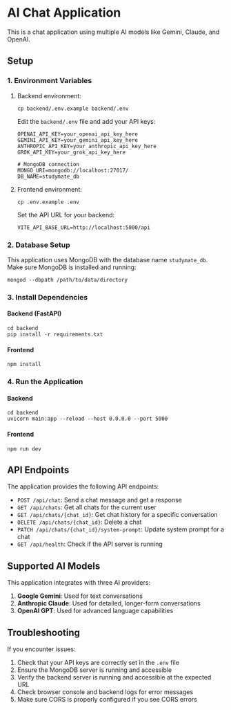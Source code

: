 
# AI Chat Application

This is a chat application using multiple AI models like Gemini, Claude, and OpenAI.

## Setup

### 1. Environment Variables

1. Backend environment:
   ```
   cp backend/.env.example backend/.env
   ```
   Edit the `backend/.env` file and add your API keys:
   ```
   OPENAI_API_KEY=your_openai_api_key_here
   GEMINI_API_KEY=your_gemini_api_key_here
   ANTHROPIC_API_KEY=your_anthropic_api_key_here
   GROK_API_KEY=your_grok_api_key_here

   # MongoDB connection
   MONGO_URI=mongodb://localhost:27017/
   DB_NAME=studymate_db
   ```

2. Frontend environment:
   ```
   cp .env.example .env
   ```
   Set the API URL for your backend:
   ```
   VITE_API_BASE_URL=http://localhost:5000/api
   ```

### 2. Database Setup

This application uses MongoDB with the database name `studymate_db`. Make sure MongoDB is installed and running:

```
mongod --dbpath /path/to/data/directory
```

### 3. Install Dependencies

#### Backend (FastAPI)
```
cd backend
pip install -r requirements.txt
```

#### Frontend
```
npm install
```

### 4. Run the Application

#### Backend
```
cd backend
uvicorn main:app --reload --host 0.0.0.0 --port 5000
```

#### Frontend
```
npm run dev
```

## API Endpoints

The application provides the following API endpoints:

- `POST /api/chat`: Send a chat message and get a response
- `GET /api/chats`: Get all chats for the current user
- `GET /api/chats/{chat_id}`: Get chat history for a specific conversation
- `DELETE /api/chats/{chat_id}`: Delete a chat
- `PATCH /api/chats/{chat_id}/system-prompt`: Update system prompt for a chat
- `GET /api/health`: Check if the API server is running

## Supported AI Models

This application integrates with three AI providers:

1. **Google Gemini**: Used for text conversations
2. **Anthropic Claude**: Used for detailed, longer-form conversations
3. **OpenAI GPT**: Used for advanced language capabilities

## Troubleshooting

If you encounter issues:

1. Check that your API keys are correctly set in the `.env` file
2. Ensure the MongoDB server is running and accessible
3. Verify the backend server is running and accessible at the expected URL
4. Check browser console and backend logs for error messages
5. Make sure CORS is properly configured if you see CORS errors
